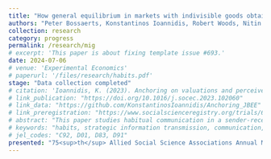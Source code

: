 ```yaml
---
title: "How general equilibrium in markets with indivisible goods obtains at the cost of computational complexity"
authors: "Peter Bossaerts, Konstantinos Ioannidis, Robert Woods, Nitin Yadan"
collection: research
category: progress
permalink: /research/mig
# excerpt: 'This paper is about fixing template issue #693.'
date: 2024-07-06
# venue: 'Experimental Economics'
# paperurl: '/files/research/habits.pdf'
stage: "Data collection completed"
# citation: 'Ioannidis, K. (2023). Anchoring on valuations and perceived informativeness. <i>Journal of Behavioral and Experimental Economics</i>. 106(102060).'
# link_publication: "https://doi.org/10.1016/j.socec.2023.102060"
# link_data: "https://github.com/KonstantinosIoannidis/Anchoring_JBEE"
# link_preregistration: "https://www.socialscienceregistry.org/trials/6387"
# abstract: "This paper studies habitual communication in a sender-receiver setting with information asymmetry. We investigate how habits formed in familiar environments affect communication in an unfamiliar environment. Using a controlled experiment with varying levels of preference alignment, we test two hypotheses: (i) whether familiarity with common-interest compared to conflicting-interest environments leads to more informative communication in an unfamiliar environment, and (ii) how reliance on communication habits varies based on the frequency of interacting in an unfamiliar environment. We find evidence for habitual communication only when the unfamiliar environment occurs rarely. Analysis of individual decisions provides suggestive evidence on the mechanisms."
# keywords: "habits, strategic information transmission, communication, experiment"
# jel_codes: "C92, D01, D83, D91"
presented: "75<sup>th</sup> Allied Social Science Associations Annual Meeting (San Francisco 2025), 1<sup>st</sup> Annual Conference of the Network of the UK-Based Experimental and Behavioural Economists (Leicester, 2024), University of Vienna Behavioral/Experimental Seminar (Vienna, 2024), 14<sup>th</sup> Society for Experimental Finance Conference (Stavanger, 2024)"
---
```

